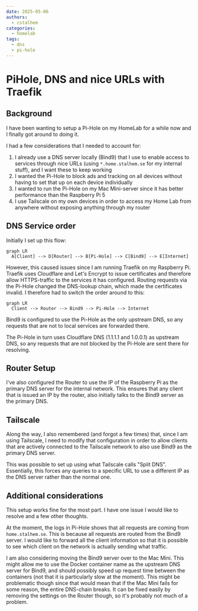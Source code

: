 ```yaml
---
date: 2025-05-06
authors:
  - cstalhem
categories:
  - homelab
tags:
  - dns
  - pi-hole
---
```


# PiHole, DNS and nice URLs with Traefik

## Background

I have been wanting to setup a Pi-Hole on my HomeLab for a while now and I finally got around to doing it.

<!-- end-excerpt -->

I had a few considerations that I needed to account for:

1. I already use a DNS server locally (Bind9) that I use to enable access to services through nice URLs (using `*.home.stalhem.se` for my internal stuff), and I want these to keep working
2. I wanted the Pi-Hole to block ads and tracking on all devices without having to set that up on each device individually
3. I wanted to run the Pi-Hole on my Mac Mini-server since it has better performance than the Raspberry Pi 5
4. I use Tailscale on my own devices in order to access my Home Lab from anywhere without exposing anything through my router

## DNS Service order

Initially I set up this flow:

```mermaid
graph LR
  A[Client] --> D[Router] --> B[Pi-Hole] --> C[Bind9] --> E[Internet]
```

However, this caused issues since I am running Traefik on my Raspberry Pi. Traefik uses Cloudflare and Let's Encrypt to issue certificates and therefore allow HTTPS-traffic to the services it has configured. Routing requests via the Pi-Hole changed the DNS-lookup chain, which made the certificates invalid. I therefore had to switch the order around to this:

```mermaid
graph LR
  Client --> Router --> Bind9 --> Pi-Hole --> Internet
```

Bind9 is configured to use the Pi-Hole as the only upstream DNS, so any requests that are not to local services are forwarded there.

The Pi-Hole in turn uses Cloudflare DNS (1.1.1.1 and 1.0.0.1) as upstream DNS, so any requests that are not blocked by the Pi-Hole are sent there for resolving.

## Router Setup

I've also configured the Router to use the IP of the Raspberry Pi as the primary DNS server for the internal network. This ensures that any client that is issued an IP by the router, also initially talks to the Bind9 server as the primary DNS.

## Tailscale

Along the way, I also remembered (and forgot a few times) that, since I am using Tailscale, I need to modify that configuration in order to allow clients that are actively connected to the Tailscale network to also use Bind9 as the primary DNS server.

This was possible to set up using what Tailscale calls "Split DNS". Essentially, this forces any queries to a specific URL to use a different IP as the DNS server rather than the normal one.

## Additional considerations

This setup works fine for the most part. I have one issue I would like to resolve and a few other thoughts.

At the moment, the logs in Pi-Hole shows that all requests are coming from `home.stalhem.se`. This is because all requests are routed from the Bind9 server. I would like to forward all the client information so that it is possible to see which client on the network is actually sending what traffic.

I am also considering moving the Bind9 server over to the Mac Mini. This might allow me to use the Docker container name as the upstream DNS server for Bind9, and should possibly speed up request time between the containers (not that it is particularly slow at the moment). This might be problematic though since that would mean that if the Mac Mini fails for some reason, the entire DNS-chain breaks. It can be fixed easily by removing the settings on the Router though, so it's probably not much of a problem.
